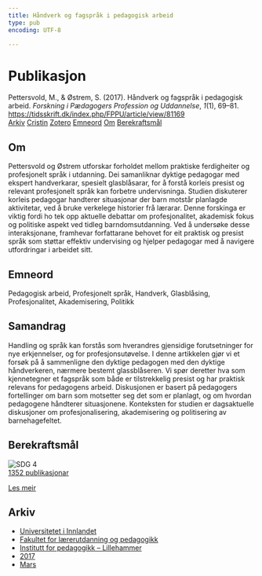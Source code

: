 ```yaml
---
title: Håndverk og fagspråk i pedagogisk arbeid
type: pub
encoding: UTF-8

---
```

<h1>Publikasjon</h1>
<article id="csl-bib-container-ZITGVZ7P" class="csl-bib-container">
  <div class="csl-bib-body"> <div class="csl-entry">Pettersvold, M., &#38; Østrem, S. (2017). Håndverk og fagspråk i pedagogisk arbeid. <i>Forskning i Pædagogers Profession og Uddannelse</i>, <i>1</i>(1), 69–81. <a href="https://tidsskrift.dk/index.php/FPPU/article/view/81169">https://tidsskrift.dk/index.php/FPPU/article/view/81169</a></div> </div>
  <div class="csl-bib-buttons">
    <a href="#taxonomy-article-ZITGVZ7P" alt="archive" class="csl-bib-button">Arkiv</a>
    <a href="https://app.cristin.no/results/show.jsf?id=1457008" alt="Cristin" class="csl-bib-button">Cristin</a>
    <a href="http://zotero.org/groups/5881554/items/ZITGVZ7P" alt="Zotero" class="csl-bib-button">Zotero</a>
    <a href="#keywords-article-ZITGVZ7P" alt="keywords" class="csl-bib-button">Emneord</a>
    <a href="#about-article-ZITGVZ7P" alt="about_pub" class="csl-bib-button">Om</a>
    <a href="#sdg-article-ZITGVZ7P" alt="sdg" class="csl-bib-button">Berekraftsmål</a>
  </div>
  <div id="csl-bib-meta-container-ZITGVZ7P"></div>
</article>
<div id="csl-bib-meta-ZITGVZ7P" class="csl-bib-meta">
  <article id="about-article-ZITGVZ7P" class="about_pub-article">
    <h1>Om</h1>
    Pettersvold og Østrem utforskar forholdet mellom praktiske ferdigheiter og profesjonelt språk i utdanning. Dei samanliknar dyktige pedagogar med ekspert handverkarar, spesielt glasblåsarar, for å forstå korleis presist og relevant profesjonelt språk kan forbetre undervisninga. Studien diskuterer korleis pedagogar handterer situasjonar der barn motstår planlagde aktivitetar, ved å bruke verkelege historier frå lærarar. Denne forskinga er viktig fordi ho tek opp aktuelle debattar om profesjonalitet, akademisk fokus og politiske aspekt ved tidleg barndomsutdanning. Ved å undersøke desse interaksjonane, framhevar forfattarane behovet for eit praktisk og presist språk som støttar effektiv undervising og hjelper pedagogar med å navigere utfordringar i arbeidet sitt.
  </article>
  <article id="keywords-article-ZITGVZ7P" class="keywords-article">
    <h1>Emneord</h1>
    Pedagogisk arbeid, Profesjonelt språk, Handverk, Glasblåsing, Profesjonalitet, Akademisering, Politikk
  </article>
  <article id="abstract-article-ZITGVZ7P" class="abstract-article">
    <h1>Samandrag</h1>
    Handling og språk kan forstås som hverandres gjensidige forutsetninger for nye erkjennelser, og for profesjonsutøvelse. I denne artikkelen gjør vi et forsøk på å sammenligne den dyktige pedagogen med den dyktige håndverkeren, nærmere bestemt glassblåseren. Vi spør deretter hva som kjennetegner et fagspråk som både er tilstrekkelig presist og har praktisk relevans for pedagogens arbeid. Diskusjonen er basert på pedagogers fortellinger om barn som motsetter seg det som er planlagt, og om hvordan pedagogene håndterer situasjonene. Konteksten for studien er dagsaktuelle diskusjoner om profesjonalisering, akademisering og politisering av barnehagefeltet.
  </article>
  <article id="sdg-article-ZITGVZ7P" class="sdg-article">
    <h1>Berekraftsmål</h1>
    <div class="sdg-container"><div id="sdg4" class="sdg">
        <img src="{{< params subfolder >}}images/sdg/sdg04_nn.png" class="image" alt="SDG 4">
        <div class="sdg-overlay">
          <a href="{{< params subfolder >}}nn/archive/?sdg=4#archive" class="sdg-publication-count"><span>1352</span> publikasjonar</a>
          <p><a href="https://fn.no/om-fn/fns-baerekraftsmaal/god-utdanning?lang=nno-NO" class="sdg-read-more">Les meir</a></p>
        </div>
      </div></div>
  </article>
  <article id="taxonomy-article-ZITGVZ7P" class="taxonomy-article">
    <h1>Arkiv</h1>
    <ul>
      <li><a href="{{< params subfolder >}}nn/archive/?key=3DCRN523">Universitetet i Innlandet</a></li>
      <li><a href="{{< params subfolder >}}nn/archive/?key=WYNZA47F">Fakultet for lærerutdanning og pedagogikk</a></li>
      <li><a href="{{< params subfolder >}}nn/archive/?key=L8MA547R">Institutt for pedagogikk – Lillehammer</a></li>
      <li><a href="{{< params subfolder >}}nn/archive/?key=HCCH4BKG">2017</a></li>
      <li><a href="{{< params subfolder >}}nn/archive/?key=B67PEMVC">Mars</a></li>
    </ul>
  </article>
</div>
